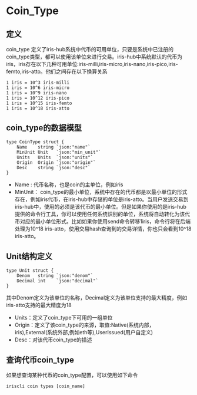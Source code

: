 # Coin_Type

##  定义

coin_type 定义了iris-hub系统中代币的可用单位，只要是系统中已注册的coin_type类型，都可以使用该单位来进行交易。iris-hub中系统默认的代币为iris，iris存在以下几种可用单位:iris-milli,iris-micro,iris-nano,iris-pico,iris-femto,iris-atto。他们之间存在以下换算关系

```
1 iris = 10^3 iris-milli
1 iris = 10^6 iris-micro
1 iris = 10^9 iris-nano
1 iris = 10^12 iris-pico
1 iris = 10^15 iris-femto
1 iris = 10^18 iris-atto
```

## coin_type的数据模型

```golang
type CoinType struct {
	Name    string `json:"name"`
	MinUnit Unit   `json:"min_unit"`
	Units   Units  `json:"units"`
	Origin  Origin `json:"origin"`
	Desc    string `json:"desc"`
}
```

* Name :    代币名称，也是coin的主单位，例如iris
* MinUnit： coin_type的最小单位，系统中存在的代币都是以最小单位的形式存在，例如iris代币，在iris-hub中存储的单位是iris-atto。当用户发送交易到iris-hub中，使用的必须是该代币的最小单位。但是如果你使用的是iris-hub提供的命令行工具，你可以使用任何系统识别的单位，系统将自动转化为该代币对应的最小单位形式。比如如果你使用send命令转移1iris，命令行将在后端处理为10^18 iris-atto，使用交易hash查询到的交易详情，你也只会看到10^18 iris-atto。

## Unit结构定义

```golang
type Unit struct {
	Denom   string `json:"denom"`
	Decimal int    `json:"decimal"`
}
```

其中Denom定义为该单位的名称，Decimal定义为该单位支持的最大精度，例如iris-atto支持的最大精度为18
* Units：定义了coin_type下可用的一组单位
* Origin：定义了该coin_type的来源，取值:Native(系统内部，iris),External(系统外部,例如eth等),UserIssued(用户自定义)
* Desc：对该代币coin_type的描述

## 查询代币coin_type

如果想查询某种代币的coin_type配置，可以使用如下命令

```golang
iriscli coin types [coin_name]
```